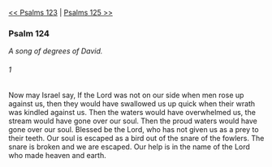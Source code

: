 [<< Psalms 123](Psalms%20123)  |  [Psalms 125 >>](Psalms%20125)

### Psalm 124

*A song of degrees of David.*

###### 1
Now may Israel say, If the Lord was not on our side when men rose up against us, then they would have swallowed us up quick when their wrath was kindled against us. Then the waters would have overwhelmed us, the stream would have gone over our soul. Then the proud waters would have gone over our soul. Blessed be the Lord, who has not given us as a prey to their teeth. Our soul is escaped as a bird out of the snare of the fowlers. The snare is broken and we are escaped. Our help is in the name of the Lord who made heaven and earth.